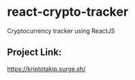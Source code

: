 # react-crypto-tracker
Cryptocurrency tracker using ReactJS
## Project Link:  
https://kriptotakip.surge.sh/
